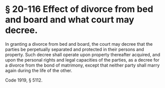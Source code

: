 # § 20-116 Effect of divorce from bed and board and what court may decree.

<p>In granting a divorce from bed and board, the court may decree that the parties be perpetually separated and protected in their persons and property. Such decree shall operate upon property thereafter acquired, and upon the personal rights and legal capacities of the parties, as a decree for a divorce from the bond of matrimony, except that neither party shall marry again during the life of the other.</p><p>Code 1919, § 5112.</p>